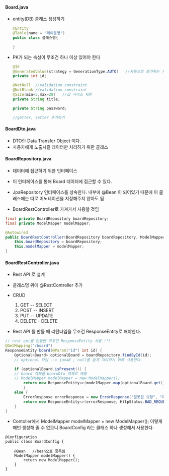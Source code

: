 

#### Board.java

- entity(DB) 클래스 생성하기

  ```java
  @Entity
  @Table(name = "테이블명")
  public class 클래스명{
  
  }
  ```

  

- PK가 되는 속성이 무조건 하나 이상 있어야 한다

  ```java
  @Id
  @GeneratedValue(strategy = GenerationType.AUTO)	//자동으로 증가하는 키 
  private int id;
  
  @NotNull	//validation constraint
  @NotBlank	//validation constraint
  @Size(min=5,max=20)	//값 사이즈 제한 
  private String title;
  
  private String password;
  
  //getter, setter 추가하기
  ```

  





#### BoardDto.java

- DTO란 Data Transfer Object 이다.
- 사용자에게 노출시킬 데이터만 처리하기 위한 클래스 







#### BoardRepository.java

- 데이터에 접근하기 위한 인터페이스
- 이 인터페이스를 통해 Board 데이터에 접근할 수 있다.
- JpaRepository  인터페이스를 상속한다.  내부에 @Bean 이 되어있기 때문에 이 클래스에는 따로 어노테이션을 지정해주지 않아도 됨

- BoardRestController로 가져가서 사용할 것임 

```java
final private BoardRepository boardRepository;
final private ModelMapper modelMapper;

@Autowired
public BoardRestController(BoardRepository boardRepository, ModelMapper modelMapper) {
	this.boardRepository = boardRepository;
	this.modelMapper = modelMapper;
}
```

 





#### BoardRestController.java

- Rest API 로 설계
- 클래스명 위에 @RestController 추가



- CRUD
  1. GET -- SELECT
  2. POST -- INSERT 
  3. PUT -- UPDATE
  4. DELETE - DELETE



- Rest API 를 만들 때 리턴타입을 무조건 ResponseEntity로 해야한다.

```java
// rest api를 만들땐 무조건 ResponseEntity 사용 !!!
@GetMapping("/board")
ResponseEntity board(@Param("id") int id) {
	Optional<Board> optionalBoard = boardRepository.findById(id); 
    // optional 타입 --> java8 , null를 쉽게 처리하기 위해 사용한다.

	if (optionalBoard.isPresent()) {
	// board 객체를 boardDto 객체로 매핑
	// ModelMapper modelMapper = new ModelMapper();
		return new ResponseEntity<>(modelMapper.map(optionalBoard.get(), BoardDto.class), HttpStatus.OK);
		} 
    else {
		ErrorResponse errorResponse = new ErrorResponse("잘못된 요청", "데이터가 없습니다.");
		return new ResponseEntity<>(errorResponse, HttpStatus.BAD_REQUEST);
	}
}
```





- Contoller에서 ModelMapper modelMapper = new ModelMapper(); 이렇게 매번 생성해 줄 수 없으니 BoardConfig 라는 클래스 하나 생성해서 사용한다.

```
@Configuration
public class BoardConfig {
	
	@Bean	//bean으로 등록됨 
	ModelMapper modelMapper() {
		return new ModelMapper();
	}
}
```

